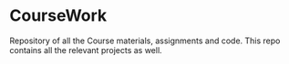 # CourseWork
Repository of all the Course materials, assignments and code.
This repo contains all the relevant projects as well.
